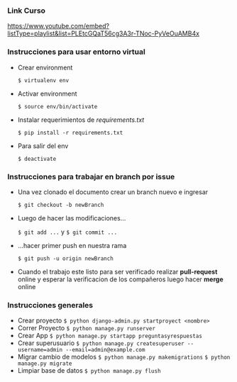 ### Link Curso
https://www.youtube.com/embed?listType=playlist&list=PLEtcGQaT56cg3A3r-TNoc-PyVeOuAMB4x
### Instrucciones para usar entorno virtual

* Crear environment

    `$ virtualenv env`

* Activar environment

    `$ source env/bin/activate`

* Instalar requerimientos de *requirements.txt*

    `$ pip install -r requirements.txt`

* Para salir del env

    `$ deactivate`

### Instrucciones para trabajar en branch por issue

* Una vez clonado el documento crear un branch nuevo e ingresar

    `$ git checkout -b newBranch`

* Luego de hacer las modificaciones... 
 
    `$ git add ...` y `$ git commit ...` 

* ...hacer primer push en nuestra rama 

    `$ git push -u origin newBranch`

* Cuando el trabajo este listo para ser verificado realizar **pull-request** online y esperar la verificacion de los compañeros luego hacer **merge** online

### Instrucciones generales
* Crear proyecto
	`$ python django-admin.py startproyect <nombre>`
* Correr Proyecto
	`$ python manage.py runserver`
* Crear App
	`$ python manage.py startapp preguntasyrespuestas`
* Crear superusuario
	`$ python manage.py createsuperuser --username=admin --email=admin@example.com`
* Migrar cambio de modelos
	`$ python manage.py makemigrations`
	`$ python manage.py migrate`
* Limpiar base de datos
	`$ python manage.py flush`
